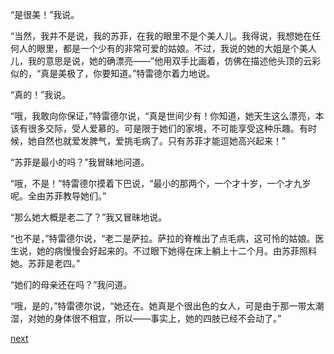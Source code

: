 
“是很美！”我说。

“当然，我并不是说，我的苏菲，在我的眼里不是个美人儿。我得说，我想她在任何人的眼里，都是一个少有的非常可爱的姑娘。不过，我说的她的大姐是个美人儿，我的意思是说，她的确漂亮——”他用双手比画着，仿佛在描述他头顶的云彩似的，“真是美极了，你要知道。”特雷德尔着力地说。

“真的！”我说。

“哦，我敢向你保证，”特雷德尔说，“真是世间少有！你知道，她天生这么漂亮，本该有很多交际，受人爱慕的。可是限于她们的家境，不可能享受这种乐趣。有时候，她自然也就爱发脾气，爱挑毛病了。只有苏菲才能逗她高兴起来！”

“苏菲是最小的吗？”我冒昧地问道。

“哦，不是！”特雷德尔摸着下巴说，“最小的那两个，一个才十岁，一个才九岁呢。全由苏菲教导她们。”

“那么她大概是老二了？”我又冒昧地说。

“也不是，”特雷德尔说，“老二是萨拉。萨拉的脊椎出了点毛病，这可怜的姑娘。医生说，她的病慢慢会好起来的。不过眼下她得在床上躺上十二个月。由苏菲照料她。苏菲是老四。”

“她们的母亲还在吗？”我问道。

“哦，是的，”特雷德尔说，“她还在。她真是个很出色的女人，可是由于那一带太潮湿，对她的身体很不相宜，所以——事实上，她的四肢已经不会动了。”

[next](page437.md)